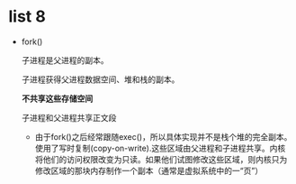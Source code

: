 # list 8

- fork()

  子进程是父进程的副本。

  子进程获得父进程数据空间、堆和栈的副本。

  **不共享这些存储空间**

  子进程和父进程共享正文段

  - 由于fork()之后经常跟随exec()，所以具体实现并不是栈个堆的完全副本。使用了写时复制(copy-on-write).这些区域由父进程和子进程共享。内核将他们的访问权限改变为只读。如果他们试图修改这些区域，则内核只为修改区域的那块内存制作一个副本（通常是虚拟系统中的一“页”）

